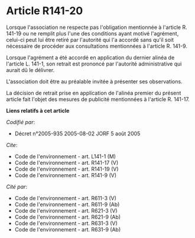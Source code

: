 # Article R141-20

Lorsque l'association ne respecte pas l'obligation mentionnée à l'article R. 141-19 ou ne remplit plus l'une des conditions
ayant motivé l'agrément, celui-ci peut lui être retiré par l'autorité qui l'a accordé sans qu'il soit nécessaire de procéder
aux consultations mentionnées à l'article R. 141-9.

Lorsque l'agrément a été accordé en application du dernier alinéa de l'article L. 141-1, son retrait est prononcé par
l'autorité administrative qui aurait dû le délivrer.

L'association doit être au préalable invitée à présenter ses observations.

La décision de retrait prise en application de l'alinéa premier du présent article fait l'objet des mesures de publicité
mentionnées à l'article R. 141-17.

**Liens relatifs à cet article**

_Codifié par_:

  - Décret n°2005-935 2005-08-02 JORF 5 août 2005

_Cite_:

  - Code de l'environnement - art. L141-1 (M)
  - Code de l'environnement - art. R141-17 (V)
  - Code de l'environnement - art. R141-19 (V)
  - Code de l'environnement - art. R141-9 (V)

_Cité par_:

  - Code de l'environnement - art. R611-3 (V)
  - Code de l'environnement - art. R611-9 (Ab)
  - Code de l'environnement - art. R621-3 (V)
  - Code de l'environnement - art. R621-9 (Ab)
  - Code de l'environnement - art. R631-3 (V)
  - Code de l'environnement - art. R631-9 (Ab)
